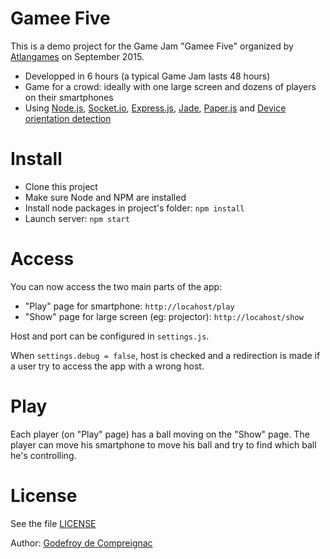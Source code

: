 # Gamee Five

This is a demo project for the Game Jam "Gamee Five" organized by [Atlangames](http://www.atlangames.com/) on September 2015.

* Developped in 6 hours (a typical Game Jam lasts 48 hours)
* Game for a crowd: ideally with one large screen and dozens of players on their smartphones
* Using [Node.js](https://nodejs.org/), [Socket.io](https://www.npmjs.com/), [Express.js](http://expressjs.com/), [Jade](http://jade-lang.com/), [Paper.js](http://paperjs.org/) and [Device orientation detection](https://developer.mozilla.org/fr/docs/WebAPI/Detecting_device_orientation)

# Install

* Clone this project
* Make sure Node and NPM are installed
* Install node packages in project's folder: ``npm install``
* Launch server: ``npm start``

# Access

You can now access the two main parts of the app:
* "Play" page for smartphone: ``http://locahost/play``
* "Show" page for large screen (eg: projector): ``http://locahost/show``

Host and port can be configured in ``settings.js``.

When ``settings.debug = false``, host is checked and a redirection is made if a user try to access the app with a wrong host.

# Play

Each player (on "Play" page) has a ball moving on the "Show" page.
The player can move his smartphone to move his ball and try to find which ball he's controlling.

# License

See the file [LICENSE](https://github.com/Godefroy/gamee-five/blob/master/LICENSE.txt)

Author: [Godefroy de Compreignac](https://github.com/Godefroy)
